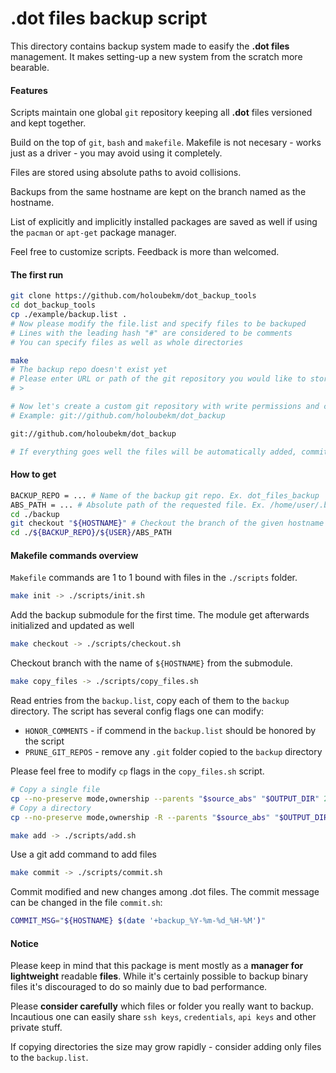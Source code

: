 # .dot files backup script
This directory contains backup system made to easify the **.dot files** management. 
It makes setting-up a new system from the scratch more bearable.

#### Features
Scripts maintain one global `git` repository keeping all **.dot** files versioned and kept together.

Build on the top of `git`, `bash` and `makefile`. Makefile is not necesary - works just as a driver - you may avoid using it completely.

Files are stored using absolute paths to avoid collisions.

Backups from the same hostname are kept on the branch named as the hostname.

List of explicitly and implicitly installed packages are saved as well if using the `pacman` or `apt-get` package manager.

Feel free to customize scripts. Feedback is more than welcomed.
#### The first run
```bash
git clone https://github.com/holoubekm/dot_backup_tools
cd dot_backup_tools
cp ./example/backup.list .
# Now please modify the file.list and specify files to be backuped
# Lines with the leading hash "#" are considered to be comments
# You can specify files as well as whole directories

make
# The backup repo doesn't exist yet
# Please enter URL or path of the git repository you would like to store backup to: 
# >

# Now let's create a custom git repository with write permissions and copy-paste it's URL or path
# Example: git://github.com/holoubekm/dot_backup

git://github.com/holoubekm/dot_backup

# If everything goes well the files will be automatically added, commited and pushed to the origin
```


#### How to get 
```bash
BACKUP_REPO = ... # Name of the backup git repo. Ex. dot_files_backup
ABS_PATH = ... # Absolute path of the requested file. Ex. /home/user/.bashrc
cd ./backup
git checkout "${HOSTNAME}" # Checkout the branch of the given hostname 
cd ./${BACKUP_REPO}/${USER}/ABS_PATH
```

#### Makefile commands overview
`Makefile` commands are 1 to 1 bound with files in the `./scripts` folder.

```bash
make init -> ./scripts/init.sh
```
Add the backup submodule for the first time. The module get afterwards initialized and updated as well

```bash
make checkout -> ./scripts/checkout.sh
```
Checkout branch with the name of `${HOSTNAME}` from the submodule.

```bash
make copy_files -> ./scripts/copy_files.sh
```
Read entries from the `backup.list`, copy each of them to the `backup` directory. The script has several config flags one can modify:
* `HONOR_COMMENTS` - if commend in the `backup.list` should be honored by the script
* `PRUNE_GIT_REPOS` - remove any `.git` folder copied to the `backup` directory

Please feel free to modify `cp` flags in the `copy_files.sh` script.
```bash
# Copy a single file
cp --no-preserve mode,ownership --parents "$source_abs" "$OUTPUT_DIR" 2>&1
# Copy a directory
cp --no-preserve mode,ownership -R --parents "$source_abs" "$OUTPUT_DIR" 2>&1
```

```bash
make add -> ./scripts/add.sh
```
Use a git add command to add files

```bash
make commit -> ./scripts/commit.sh
```
Commit modified and new changes among .dot files.
The commit message can be changed in the file `commit.sh`:
```bash
COMMIT_MSG="${HOSTNAME} $(date '+backup_%Y-%m-%d_%H-%M')"
```

#### Notice
Please keep in mind that this package is ment mostly as a **manager for lightweight** readable **files**. 
While it's certainly possible to backup binary files it's discouraged to do so mainly due to bad performance.

Please **consider carefully** which files or folder you really want to backup. Incautious one can easily share `ssh keys`, `credentials`, `api keys` and other private stuff. 

If copying directories the size may grow rapidly - consider adding only files to the `backup.list`.
